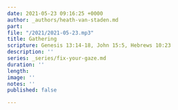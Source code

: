 ```yaml
---
date: 2021-05-23 09:16:25 +0000
author: _authors/heath-van-staden.md
part: 
file: "/2021/2021-05-23.mp3"
title: Gathering
scripture: Genesis 13:14-18, John 15:5, Hebrews 10:23
description: ''
series: _series/fix-your-gaze.md
duration: ''
length: 
image: ''
notes: ''
published: false

---
```

